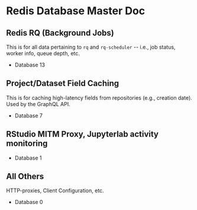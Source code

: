 # Redis Database Master Doc

## Redis RQ (Background Jobs)

This is for all data pertaining to `rq` and `rq-scheduler` -- i.e., job status, worker info, queue depth, etc.

 - Database 13
 
## Project/Dataset Field Caching

This is for caching high-latency fields from repositories (e.g., creation date). Used by the GraphQL API.

 - Database 7
 
## RStudio MITM Proxy, Jupyterlab activity monitoring

 - Database 1
 
## All Others

HTTP-proxies, Client Configuration, etc.

 - Database 0
